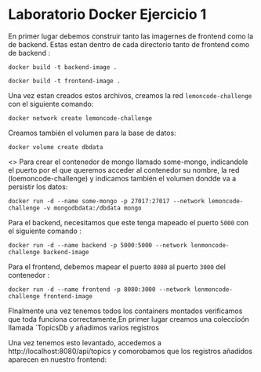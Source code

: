 # Laboratorio Docker Ejercicio 1

En primer lugar debemos construir tanto las imagernes de frontend como la de backend. Estas estan dentro de cada directorio tanto de frontend como de backend : 
```
docker build -t backend-image . 
```
```
docker build -t frontend-image . 
```
Una vez estan creados estos archivos, creamos la red `lemoncode-challenge` con el siguiente comando: 

```
docker network create lemoncode-challenge
```

Creamos también el volumen para la base de datos: 
```
docker volume create dbdata
```
<>
Para crear el contenedor de mongo llamado some-mongo, indicandole el puerto por el que queremos acceder al contenedor su nombre, la red (loemoncode-challenge) y indicamos también el volumen dondde va a persistir los datos:
```
docker run -d --name some-mongo -p 27017:27017 --network lemoncode-challenge -v mongodbdata:/dbdata mongo
```

Para el backend, necesitamos que este tenga mapeado el puerto `5000` con el siguiente comando : 
```
docker run -d --name backend -p 5000:5000 --network lenmoncode-challenge backend-image
```

Para el frontend, debemos mapear el puerto `8080` al puerto `3000` del contenedor : 

```
docker run -d --name frontend -p 8080:3000 --network lenmoncode-challenge frontend-image
```

FInalmente una vez tenemos todos los containers montados verificamos que toda funciona correctamente,En primer lugar creamos una coleccioón llamada `TopicsDb y añadimos varios registros


Una vez tenemos esto levantado, accedemos a  http://localhost:8080/api/topics y comorobamos que los registros añadidos aparecen en nuestro frontend: